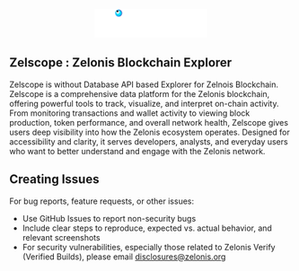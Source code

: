 <p align="center">
  <img src="https://raw.githubusercontent.com/zel-labs/zelscope/refs/heads/main/public/img/logo.png" width="200px" />
</p>

## Zelscope : Zelonis Blockchain Explorer 
Zelscope is without Database API based Explorer for Zelnois Blockchain. Zelscope is a comprehensive data platform for the Zelonis blockchain, offering powerful tools to track, visualize, and interpret on-chain activity. From monitoring transactions and wallet activity to viewing block production, token performance, and overall network health, Zelscope gives users deep visibility into how the Zelonis ecosystem operates. Designed for accessibility and clarity, it serves developers, analysts, and everyday users who want to better understand and engage with the Zelonis network.

## Creating Issues
For bug reports, feature requests, or other issues:

- Use GitHub Issues to report non-security bugs
- Include clear steps to reproduce, expected vs. actual behavior, and relevant screenshots
- For security vulnerabilities, especially those related to Zelonis Verify (Verified Builds), please email disclosures@zelonis.org
